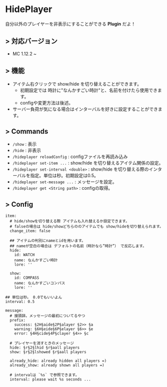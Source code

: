 # HidePlayer
自分以外のプレイヤーを非表示にすることができる **Plugin** だよ！

## > 対応バージョン
- MC 1.12.2 ~

## > 機能
- アイテム右クリックで show/hide を切り替えることができます。
  - 初期設定では 時計に"なんかすごい時計"と、名前を付けたら使用できます。
  - configや変更方法は後述。
- サーバー負荷が気になる場合はインターバルを好きに設定することができます。

## > Commands
- `/show` : 表示
- `/hide` : 非表示
- `/hideplayer reloadConfig` : configファイルを再読み込み
- `/hideplayer set-item ...` : show/hide を切り替えるアイテム関係の設定。
- `/hideplayer set-interval <double>` : show/hide を切り替える際のインターバルを指定。単位は秒。初期設定は0.5。
- `/hideplayer set-message ...` : メッセージを設定。
- `/hideplayer get <String path>` : configの取得。

## > Config
```
item:
  # hide/showを切り替える際 アイテムも入れ替えるか設定できます。  
  # falseの場合は hide/showどちらののアイテムでも show/hideを切り替えられます。  
  change_item: false  
  
  ## アイテムの判別にnameとidを用います。
  ## nameが空白の場合は デフォルトの名前（時計なら”時計”） で反応します。
  hide:
    id: WATCH
    name: なんかすごい時計
    lore: ''

  show:
    id: COMPASS
    name: なんかすごいコンパス
    lore: ''

## 単位は秒。 0.0でもいいよん
interval: 0.5

message:
  # 接頭辞。メッセージの最初についてるやつ
  prefix:
    success: §2H§aide§2P§alayer §2>> §a
    warning: §6H§eide§6P§elayer §6>> §e
    error: §4H§cide§4P§clayer §4>> §c

  # プレイヤーを消すときのメッセージ
  hide: §r§2§lhid §r§aall players
  show: §r§2§lshowed §r§aall players

  already_hide: already hidden all players =)
  already_show: already shown all players =)

  # intervalは `%s` で参照できます。
  interval: please wait %s seconds ...
```
